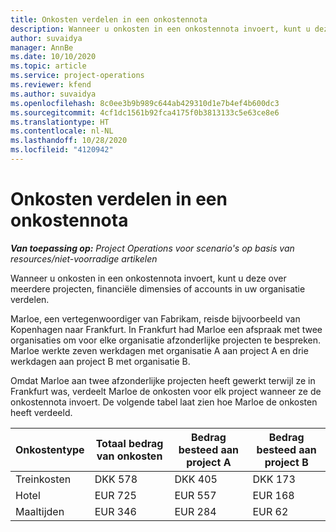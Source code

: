 ```yaml
---
title: Onkosten verdelen in een onkostennota
description: Wanneer u onkosten in een onkostennota invoert, kunt u deze over meerdere projecten, rechtspersonen of accounts in uw organisatie verdelen.
author: suvaidya
manager: AnnBe
ms.date: 10/10/2020
ms.topic: article
ms.service: project-operations
ms.reviewer: kfend
ms.author: suvaidya
ms.openlocfilehash: 8c0ee3b9b989c644ab429310d1e7b4ef4b600dc3
ms.sourcegitcommit: 4cf1dc1561b92fca4175f0b3813133c5e63ce8e6
ms.translationtype: HT
ms.contentlocale: nl-NL
ms.lasthandoff: 10/28/2020
ms.locfileid: "4120942"
---
```

# <a name="distributions-on-an-expense-report"></a>Onkosten verdelen in een onkostennota

_**Van toepassing op:** Project Operations voor scenario's op basis van resources/niet-voorradige artikelen_

Wanneer u onkosten in een onkostennota invoert, kunt u deze over meerdere projecten, financiële dimensies of accounts in uw organisatie verdelen.

Marloe, een vertegenwoordiger van Fabrikam, reisde bijvoorbeeld van Kopenhagen naar Frankfurt. In Frankfurt had Marloe een afspraak met twee organisaties om voor elke organisatie afzonderlijke projecten te bespreken. Marloe werkte zeven werkdagen met organisatie A aan project A en drie werkdagen aan project B met organisatie B.

Omdat Marloe aan twee afzonderlijke projecten heeft gewerkt terwijl ze in Frankfurt was, verdeelt Marloe de onkosten voor elk project wanneer ze de onkostennota invoert. De volgende tabel laat zien hoe Marloe de onkosten heeft verdeeld.

| Onkostentype | Totaal bedrag van onkosten | Bedrag besteed aan project A | Bedrag besteed aan project B |
|--------------|----------------------|---------------------------------|---------------------------------|
| Treinkosten   | DKK 578              | DKK 405                         | DKK 173                         |
| Hotel        | EUR 725              | EUR 557                         | EUR 168                         |
| Maaltijden        | EUR 346              | EUR 284                         | EUR 62                          |

